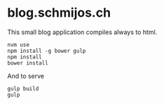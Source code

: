 # blog.schmijos.ch

This small blog application compiles always to html.

    nvm use
    npm install -g bower gulp
    npm install
    bower install

And to serve

    gulp build
    gulp 
